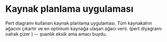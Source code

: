 ﻿# Kaynak planlama uygulaması
Pert diagramı kullanan kaynak planlama uygulaması. Tüm kaynakalrın ağacını çıkartır ve en optimum kaynağa ulaşan ağacı verir. (pert diyagramı oalrak çizer ) -- şuanlık eksik ama amacı buydu.
